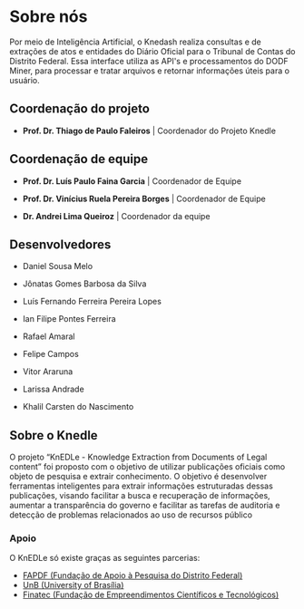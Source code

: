 # Sobre nós
Por meio de Inteligência Artificial, o Knedash realiza consultas e de extrações de atos e entidades do Diário Oficial para o Tribunal de Contas do Distrito Federal. Essa interface utiliza as API's e processamentos do DODF Miner, para processar e tratar arquivos e retornar informações úteis para o usuário.

## Coordenação do projeto

- **Prof. Dr. Thiago de Paulo Faleiros** | Coordenador do Projeto Knedle

## Coordenação de equipe

- **Prof. Dr. Luís Paulo Faina Garcia** | Coordenador de Equipe

- **Prof. Dr. Vinícius Ruela Pereira Borges** | Coordenador de Equipe
  
- **Dr. Andrei Lima Queiroz** | Coordenador da equipe


## Desenvolvedores
- Daniel Sousa Melo
- Jônatas Gomes Barbosa da Silva
- Luís Fernando Ferreira Pereira Lopes
- Ian Filipe Pontes Ferreira

- Rafael Amaral
- Felipe Campos
- Vitor Araruna
- Larissa Andrade
- Khalil Carsten do Nascimento

## Sobre o Knedle
O projeto “KnEDLe - Knowledge Extraction from Documents of Legal content” foi proposto com o objetivo de utilizar publicações oficiais como objeto de pesquisa e extrair conhecimento. O objetivo é desenvolver ferramentas inteligentes para extrair informações estruturadas dessas publicações, visando facilitar a busca e recuperação de informações, aumentar a transparência do governo e facilitar as tarefas de auditoria e detecção de problemas relacionados ao uso de recursos público

### Apoio
O KnEDLe só existe graças as seguintes parcerias:
- [FAPDF (Fundação de Apoio à Pesquisa do Distrito Federal)](http://fap.df.gov.br/)
- [UnB (University of Brasília)](https://www.unb.br/)
- [Finatec (Fundação de Empreendimentos Científicos e Tecnológicos)](https://www.finatec.org.br/)